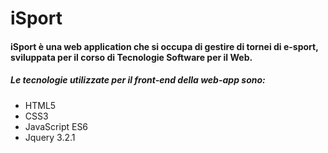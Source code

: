 # iSport

#### iSport è una web application che si occupa di gestire di tornei di e-sport, sviluppata per il corso di Tecnologie Software per il Web.
##### Le tecnologie utilizzate per il front-end della web-app sono:
* HTML5
* CSS3
* JavaScript ES6
* Jquery 3.2.1


